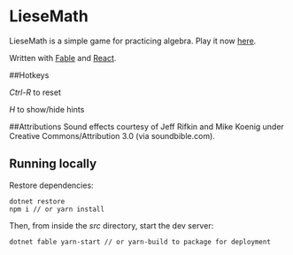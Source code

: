 # LieseMath

LieseMath is a simple game for practicing algebra. Play it now [here](https://maxwilson.github.io/LieseMath/).

Written with [Fable](https://fable-compiler.github.io/) and [React](https://facebook.github.io/react/).

##Hotkeys

*Ctrl-R* to reset

*H* to show/hide hints

##Attributions
Sound effects courtesy of Jeff Rifkin and Mike Koenig under Creative Commons/Attribution 3.0 (via soundbible.com).

## Running locally

Restore dependencies:

```
dotnet restore
npm i // or yarn install
```

Then, from inside the *src* directory, start the dev server:
```
dotnet fable yarn-start // or yarn-build to package for deployment
```
